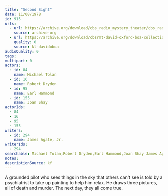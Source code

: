 ```yaml
---
title: "Second Sight"
date: 11/08/1978
id: 915
urls: 
  - url: https://archive.org/download/cbs_radio_mystery_theater/cbs_radio_mystery_theater-0901-0950.zip/cbs_radio_mystery_theater-0901-0950%2Fcbsrmt_0915_second_sight.mp3
    source: archive-org
  - url: https://archive.org/download/cbsrmt-david-oxford-boa-collection/CBSRMT-781108-0915-Second-Sight-(128-44)_WBBM-JE-{BoA}.mp3
    quality: 0
    source: kl-davidoboa
audioQuality: 0
tags: 
multipart: 0
actors:  
  - id: 84
    name: Michael Tolan  
  - id: 16
    name: Robert Dryden  
  - id: 95
    name: Earl Hammond  
  - id: 155
    name: Joan Shay
actorIds:  
  - 84  
  - 16  
  - 95  
  - 155
writers:  
  - id: 294
    name: James Agate, Jr.
writerIds:  
  - 294
searchable: Michael Tolan,Robert Dryden,Earl Hammond,Joan Shay James Agate, Jr.
notes: 
descriptionSource: kf
---
```

A grounded pilot who sees things in the sky that others can't see is told by a psychiatrist to take up painting to help him relax. He draws three pictures, all of death and murder. The next day, they all come true.